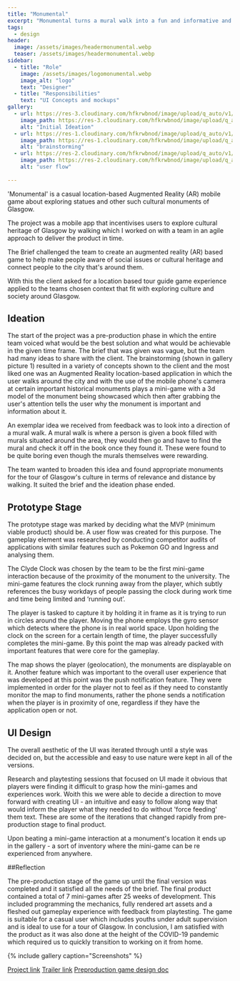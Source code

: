 ```yaml
---
title: "Monumental"
excerpt: "Monumental turns a mural walk into a fun and informative and immersive experience."
tags:
  - design
header:
  image: /assets/images/headermonumental.webp
  teaser: /assets/images/headermonumental.webp
sidebar:
  - title: "Role"
    image: /assets/images/logomonumental.webp
    image_alt: "logo"
    text: "Designer"
  - title: "Responsibilities"
    text: "UI Concepts and mockups"
gallery:
  - url: https://res-3.cloudinary.com/hfkrwbnod/image/upload/q_auto/v1/ghost-blog-images/Ideation.jpg
    image_path: https://res-3.cloudinary.com/hfkrwbnod/image/upload/q_auto/v1/ghost-blog-images/Ideation.jpg
    alt: "Initial Ideation"
  - url: https://res-1.cloudinary.com/hfkrwbnod/image/upload/q_auto/v1/ghost-blog-images/Board.jpg
    image_path: https://res-1.cloudinary.com/hfkrwbnod/image/upload/q_auto/v1/ghost-blog-images/Board.jpg
    alt: "brainstorming"
  - url: https://res-2.cloudinary.com/hfkrwbnod/image/upload/q_auto/v1/ghost-blog-images/ezgif.com-gif-maker--4-.gif
    image_path: https://res-2.cloudinary.com/hfkrwbnod/image/upload/q_auto/v1/ghost-blog-images/ezgif.com-gif-maker--4-.gif
    alt: "user flow"
    
---
```

'Monumental' is a casual location-based Augmented Reality (AR) mobile game about exploring statues and other such cultural monuments of Glasgow.

The project was a mobile app that incentivises users to explore cultural heritage of Glasgow by walking which I worked on with a team in an agile approach to deliver the product in time.

The Brief challenged the team to create an augmented reality (AR) based game to help make people aware of social issues or cultural heritage and connect people to the city that's around them.

With this the client asked for a location based tour guide game experience applied to the teams chosen context that fit with exploring culture and society around Glasgow.


## Ideation

The start of the project was a pre-production phase in which the entire team voiced what would be the best solution and what would be achievable in the given time frame. The brief that was given was vague, but the team had many ideas to share with the client.
The brainstorming (shown in gallery picture 1) resulted in a variety of concepts shown to the client and the most liked one was an Augmented Reality location-based application in which the user walks around the city and with the use of the mobile phone's camera at certain important historical monuments plays a mini-game with a 3d model of the monument being showcased which then after grabbing the user's attention tells the user why the monument is important and information about it.

An exemplar idea we received from feedback was to look into a direction of a mural walk. A mural walk is where a person is given a book filled with murals situated around the area, they would then go and have to find the mural and check it off in the book once they found it. These were found to be quite boring even though the murals themselves were rewarding.

The team wanted to broaden this idea and found appropriate monuments for the tour of Glasgow's culture in terms of relevance and distance by walking. It suited the brief and the ideation phase ended.

## Prototype Stage

The prototype stage was marked by deciding what the MVP (minimum viable product) should be. A user flow was created for this purpose. The gameplay element was researched by conducting competitor audits of applications with similar features such as Pokemon GO and Ingress and analysing them.

The Clyde Clock was chosen by the team to be the first mini-game interaction because of the proximity of the monument to the university. The mini-game features the clock running away from the player, which subtly references the busy workdays of people passing the clock during work time and time being limited and ‘running out’.

The player is tasked to capture it by holding it in frame as it is trying to run in circles around the player. Moving the phone employs the gyro sensor which detects where the phone is in real world space. Upon holding the clock on the screen for a certain length of time, the player successfully completes the mini-game. By this point the map was already packed with important features that were core for the gameplay.

The map shows the player (geolocation), the monuments are displayable on it. Another feature which was important to the overall user experience that was developed at this point was the push notification feature. They were implemented in order for the player not to feel as if they need to constantly monitor the map to find monuments, rather the phone sends a notification when the player is in proximity of one, regardless if they have the application open or not.

## UI Design
The overall aesthetic of the UI was iterated through until a style was decided on, but the accessible and easy to use nature were kept in all of the versions.

Research and playtesting sessions that focused on UI made it obvious that players were finding it difficult to grasp how the mini-games and experiences work. Woith this we were able to decide a direction to move forward with creating UI - an intuitive and easy to follow along way that would inform the player what they needed to do without 'force feeding' them text. These are some of the iterations that changed rapidly from pre-production stage to final product.

Upon beating a mini-game interaction at a monument's location it ends up in the gallery - a sort of inventory where the mini-game can be re experienced from anywhere.

##Reflection

The pre-production stage of the game up until the final version was completed and it satisfied all the needs of the brief. The final product contained a total of 7 mini-games after 25 weeks of development. This included programming the mechanics, fully rendered art assets and a fleshed out gameplay experience with feedback from playtesting. The game is suitable for a casual user which includes youths under adult supervision and is ideal to use for a tour of Glasgow. In conclusion, I am satisfied with the product as it was also done at the height of the COVID-19 pandemic which required us to quickly transition to working on it from home.

{% include gallery caption="Screenshots" %}

<a href="https://www.behance.net/gallery/102013193/Monumental-location-based-AR-mobile-game-UI-concepts/" class="btn btn--primary">Project link</a>
<a href="https://twitter.com/EwanMcECoding/status/1254760269282267138?s=09/" class="btn btn--secondary">Trailer link</a>
<a href="https://docs.google.com/document/d/1VpPKaeOZHgexdfiO8Rpy5Bm44EuCTqzYbXVDx3TpTHU/edit?usp=sharing" class="btn btn--secondary">Preproduction game design doc</a>
